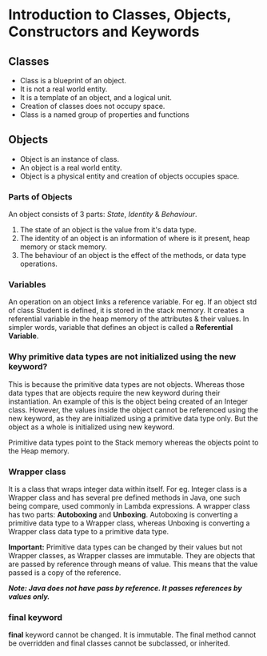 # Introduction to Classes, Objects, Constructors and Keywords

## Classes

- Class is a blueprint of an object.
- It is not a real world entity.
- It is a template of an object, and a logical unit.
- Creation of classes does not occupy space.
- Class is a named group of properties and functions

## Objects

- Object is an instance of class.
- An object is a real world entity.
- Object is a physical entity and creation of objects occupies space.

### Parts of Objects

An object consists of 3 parts: _State_, _Identity_ & _Behaviour_.

1. The state of an object is the value from it's data type.
2. The identity of an object is an information of where is it present, heap memory or stack memory.
3. The behaviour of an object is the effect of the methods, or data type operations.

### Variables

An operation on an object links a reference variable. For eg. If an object std of class Student is defined, it is stored in the stack memory. It creates a referential variable in the heap memory of the attributes & their values. In simpler words, variable that defines an object is called a **Referential Variable**.

### Why primitive data types are not initialized using the new keyword?

This is because the primitive data types are not objects. Whereas those data types that are objects require the new keyword during their instantiation. An example of this is the object being created of an Integer class. However, the values inside the object cannot be referenced using the new keyword, as they are initialized using a primitive data type only. But the object as a whole is initialized using new keyword. 

Primitive data types point to the Stack memory whereas the objects point to the Heap memory.

### Wrapper class

It is a class that wraps integer data within itself. For eg. Integer class is a Wrapper class and has several pre defined methods in Java, one such being compare, used commonly in Lambda expressions. A wrapper class has two parts: **Autoboxing** and **Unboxing**. Autoboxing is converting a primitive data type to a Wrapper class, whereas Unboxing is converting a Wrapper class data type to a primitive data type.

**Important:** Primitive data types can be changed by their values but not Wrapper classes, as Wrapper classes are immutable. They are objects that are passed by reference through means of value. This means that the value passed is a copy of the reference. 

**_Note: Java does not have pass by reference. It passes references by values only._**

### final keyword

**final** keyword cannot be changed. It is immutable. The final method cannot be overridden and final classes cannot be subclassed, or inherited.